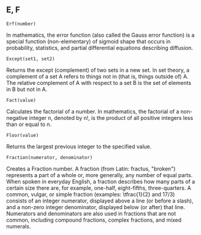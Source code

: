 E, F
---
```
Erf(number)
```

In mathematics, the error function (also called the Gauss error function) is a special function (non-elementary) of sigmoid shape that occurs in probability, statistics, and partial differential equations describing diffusion.

```
Except(set1, set2)
```

Returns the except (complement) of two sets in a new set. In set theory, a complement of a set A refers to things not in (that is, things outside of) A. The relative complement of A with respect to a set B is the set of elements in B but not in A.

```
Fact(value)
```

Calculates the factorial of a number. In mathematics, the factorial of a non-negative integer n, denoted by n!, is the product of all positive integers less than or equal to n.

```
Floor(value)
```

Returns the largest previous integer to the specified value.

```
Fraction(numerator, denominator)
```

Creates a Fraction number. A fraction (from Latin: fractus, "broken") represents a part of a whole or, more generally, any number of equal parts. When spoken in everyday English, a fraction describes how many parts of a certain size there are, for example, one-half, eight-fifths, three-quarters. A common, vulgar, or simple fraction (examples: \tfrac{1}{2} and 17/3) consists of an integer numerator, displayed above a line (or before a slash), and a non-zero integer denominator, displayed below (or after) that line. Numerators and denominators are also used in fractions that are not common, including compound fractions, complex fractions, and mixed numerals.